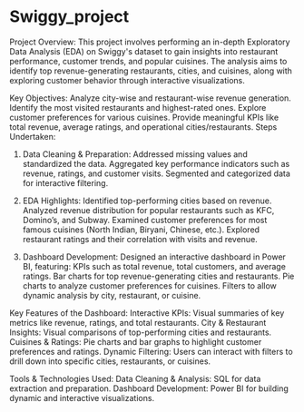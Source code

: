 # Swiggy_project

Project Overview:
This project involves performing an in-depth Exploratory Data Analysis (EDA) on Swiggy's dataset to gain insights into restaurant performance, customer trends, and popular cuisines. The analysis aims to identify top revenue-generating restaurants, cities, and cuisines, along with exploring customer behavior through interactive visualizations.

Key Objectives:
Analyze city-wise and restaurant-wise revenue generation.
Identify the most visited restaurants and highest-rated ones.
Explore customer preferences for various cuisines.
Provide meaningful KPIs like total revenue, average ratings, and operational cities/restaurants.
Steps Undertaken:

1. Data Cleaning & Preparation:
Addressed missing values and standardized the data.
Aggregated key performance indicators such as revenue, ratings, and customer visits.
Segmented and categorized data for interactive filtering.

2. EDA Highlights:
Identified top-performing cities based on revenue.
Analyzed revenue distribution for popular restaurants such as KFC, Domino’s, and Subway.
Examined customer preferences for most famous cuisines (North Indian, Biryani, Chinese, etc.).
Explored restaurant ratings and their correlation with visits and revenue.

4. Dashboard Development:
Designed an interactive dashboard in Power BI,
featuring: KPIs such as total revenue, total customers, and average ratings.
Bar charts for top revenue-generating cities and restaurants.
Pie charts to analyze customer preferences for cuisines.
Filters to allow dynamic analysis by city, restaurant, or cuisine.

Key Features of the Dashboard:
Interactive KPIs: Visual summaries of key metrics like revenue, ratings, and total restaurants.
City & Restaurant Insights: Visual comparisons of top-performing cities and restaurants.
Cuisines & Ratings: Pie charts and bar graphs to highlight customer preferences and ratings.
Dynamic Filtering: Users can interact with filters to drill down into specific cities, restaurants, or cuisines.

Tools & Technologies Used:
Data Cleaning & Analysis: SQL for data extraction and preparation.
Dashboard Development: Power BI for building dynamic and interactive visualizations.
